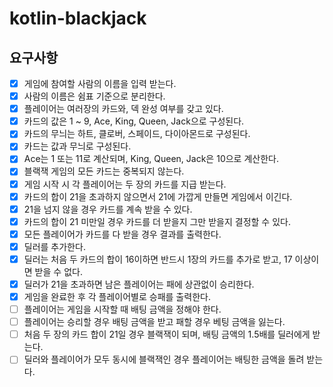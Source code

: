 # kotlin-blackjack

## 요구사항
- [x] 게임에 참여할 사람의 이름을 입력 받는다.
- [x] 사람의 이름은 쉼표 기준으로 분리한다.
- [x] 플레이어는 여러장의 카드와, 덱 완성 여부를 갖고 있다.
- [x] 카드의 값은 1 ~ 9, Ace, King, Queen, Jack으로 구성된다.
- [x] 카드의 무늬는 하트, 클로버, 스페이드, 다이아몬드로 구성된다.
- [x] 카드는 값과 무늬로 구성된다.
- [x] Ace는 1 또는 11로 계산되며, King, Queen, Jack은 10으로 계산한다.
- [x] 블랙잭 게임의 모든 카드는 중복되지 않는다.
- [x] 게임 시작 시 각 플레이어는 두 장의 카드를 지급 받는다.
- [x] 카드의 합이 21을 초과하지 않으면서 21에 가깝게 만들면 게임에서 이긴다.
- [x] 21을 넘지 않을 경우 카드를 계속 받을 수 있다.
- [x] 카드의 합이 21 미만일 경우 카드를 더 받을지 그만 받을지 결정할 수 있다.
- [x] 모든 플레이어가 카드를 다 받을 경우 결과를 출력한다.
- [x] 딜러를 추가한다.
- [x] 딜러는 처음 두 카드의 합이 16이하면 반드시 1장의 카드를 추가로 받고, 17 이상이면 받을 수 없다.
- [x] 딜러가 21을 초과하면 남은 플레이어는 패에 상관없이 승리한다.
- [x] 게임을 완료한 후 각 플레이어별로 승패를 출력한다.
- [ ] 플레이어는 게임을 시작할 때 배팅 금액을 정해야 한다.
- [ ] 플레이어는 승리할 경우 배팅 금액을 받고 패할 경우 베팅 금액을 잃는다.
- [ ] 처음 두 장의 카드 합이 21일 경우 블랙잭이 되며, 배팅 금액의 1.5배를 딜러에게 받는다.
- [ ] 딜러와 플레이어가 모두 동시에 블랙잭인 경우 플레이어는 배팅한 금액을 돌려 받는다.
